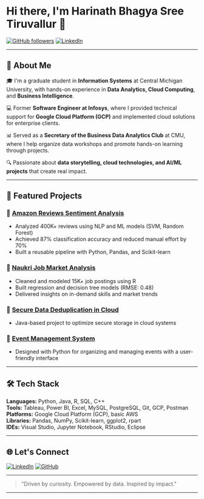 # Hi there, I'm Harinath Bhagya Sree Tiruvallur 👋

[![GitHub followers](https://img.shields.io/github/followers/bhagyasree1999?logo=github&style=for-the-badge)](https://github.com/bhagyasree1999?tab=followers)
[![LinkedIn](https://img.shields.io/badge/-LinkedIn-blue?logo=linkedin&logoColor=white&style=for-the-badge)](https://linkedin.com/in/harinathbhagyasree)

---

## 🚀 About Me

🎓 I'm a graduate student in **Information Systems** at Central Michigan University, with hands-on experience in **Data Analytics, Cloud Computing**, and **Business Intelligence**.

💻 Former **Software Engineer at Infosys**, where I provided technical support for **Google Cloud Platform (GCP)** and implemented cloud solutions for enterprise clients.

📊 Served as a **Secretary of the Business Data Analytics Club** at CMU, where I help organize data workshops and promote hands-on learning through projects.

🔍 Passionate about **data storytelling, cloud technologies, and AI/ML projects** that create real impact.

---

## 💼 Featured Projects

### 🔹 [Amazon Reviews Sentiment Analysis](https://github.com/bhagyasree1999/AmazonReviewsSentimentAnalysis)
- Analyzed 400K+ reviews using NLP and ML models (SVM, Random Forest)
- Achieved 87% classification accuracy and reduced manual effort by 70%
- Built a reusable pipeline with Python, Pandas, and Scikit-learn

### 🔹 [Naukri Job Market Analysis](https://github.com/bhagyasree1999/Naukri-Job-Market-Analysis-Project)
- Cleaned and modeled 15K+ job postings using R
- Built regression and decision tree models (RMSE: 0.48)
- Delivered insights on in-demand skills and market trends

### 🔹 [Secure Data Deduplication in Cloud](https://github.com/bhagyasree1999/Secure-Data-Deduplication-in-cloud)
- Java-based project to optimize secure storage in cloud systems

### 🔹 [Event Management System](https://github.com/bhagyasree1999/EventManagementSystem)
- Designed with Python for organizing and managing events with a user-friendly interface

---

## 🛠️ Tech Stack

**Languages:** Python, Java, R, SQL, C++  
**Tools:** Tableau, Power BI, Excel, MySQL, PostgreSQL, Git, GCP, Postman  
**Platforms:** Google Cloud Platform (GCP), basic AWS  
**Libraries:** Pandas, NumPy, Scikit-learn, ggplot2, rpart  
**IDEs:** Visual Studio, Jupyter Notebook, RStudio, Eclipse

---

## 🌐 Let's Connect

[![LinkedIn](https://img.shields.io/badge/-Harinath%20Bhagya%20Sree%20on%20LinkedIn-blue?style=flat-square&logo=Linkedin&logoColor=white)](https://linkedin.com/in/harinathbhagyasree)
[![GitHub](https://img.shields.io/badge/-GitHub-181717?style=flat-square&logo=github)](https://github.com/bhagyasree1999)

---

> "Driven by curiosity. Empowered by data. Inspired by impact."

---
